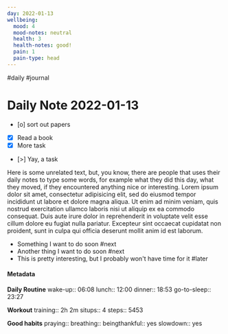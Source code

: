 ```yaml
---
day: 2022-01-13
wellbeing:
  mood: 4
  mood-notes: neutral
  health: 3
  health-notes: good!
  pain: 1
  pain-type: head
---
```

#daily #journal
# Daily Note 2022-01-13

- [o] sort out papers
- [x] Read a book
- [x] More task
- [>] Yay, a task

Here is some unrelated text, but, you know, there are people that uses their daily notes to type some words, for example what they did this day, what they moved, if they encountered anything nice or interesting. Lorem ipsum dolor sit amet, consectetur adipisicing elit, sed do eiusmod tempor incididunt ut labore et dolore magna aliqua. Ut enim ad minim veniam, quis nostrud exercitation ullamco laboris nisi ut aliquip ex ea commodo consequat. Duis aute irure dolor in reprehenderit in voluptate velit esse cillum dolore eu fugiat nulla pariatur. Excepteur sint occaecat cupidatat non proident, sunt in culpa qui officia deserunt mollit anim id est laborum.

- Something I want to do soon #next
- Another thing I want to do soon #next
- This is pretty interesting, but I probably won't have time for it #later

#### Metadata

**Daily Routine**
wake-up:: 06:08
lunch:: 12:00
dinner:: 18:53
go-to-sleep:: 23:27

**Workout**
training:: 2h 2m
situps:: 4
steps:: 5453

**Good habits**
praying:: 
breathing:: 
beingthankful:: yes
slowdown:: yes
